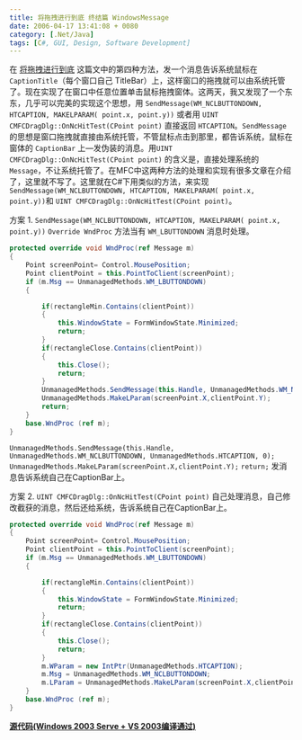```yaml
---
title: 将拖拽进行到底 终结篇 WindowsMessage
date: 2006-04-17 13:41:08 + 0080
category: [.Net/Java]
tags: [C#, GUI, Design, Software Development]
---
```


在 [将拖拽进行到底](/posts/drag-to-the-end/) 这篇文中的第四种方法，发一个消息告诉系统鼠标在 `CaptionTitle`（每个窗口自己 TitleBar）上，这样窗口的拖拽就可以由系统托管了。现在实现了在窗口中任意位置单击鼠标拖拽窗体。这两天，我又发现了一个东东，几乎可以完美的实现这个思想，用 `SendMessage(WM_NCLBUTTONDOWN, HTCAPTION, MAKELPARAM( point.x, point.y))` 或者用 `UINT CMFCDragDlg::OnNcHitTest(CPoint point)` 直接返回 `HTCAPTION`。`SendMessage` 的思想是窗口拖拽就直接由系统托管，不管鼠标点击到那里，都告诉系统，鼠标在窗体的 `CaptionBar` 上―发伪装的消息。用`UINT CMFCDragDlg::OnNcHitTest(CPoint point)` 的含义是，直接处理系统的 `Message`，不让系统托管了。在MFC中这两种方法的处理和实现有很多文章在介绍了，这里就不写了。这里就在C#下用类似的方法，来实现`SendMessage(WM_NCLBUTTONDOWN, HTCAPTION, MAKELPARAM( point.x, point.y))`和 `UINT CMFCDragDlg::OnNcHitTest(CPoint point)`。
 
 方案 1. `SendMessage(WM_NCLBUTTONDOWN, HTCAPTION, MAKELPARAM( point.x, point.y))`
 `Override WndProc` 方法当有 `WM_LBUTTONDOWN` 消息时处理。
```c#
protected override void WndProc(ref Message m)  
{  
    Point screenPoint= Control.MousePosition; 
    Point clientPoint = this.PointToClient(screenPoint); 
    if (m.Msg == UnmanagedMethods.WM_LBUTTONDOWN)  
    {  

        if(rectangleMin.Contains(clientPoint))  
        {  
            this.WindowState = FormWindowState.Minimized; 
            return;  
        }  
        if(rectangleClose.Contains(clientPoint))  
        {  
            this.Close(); 
            return;  
        }
        UnmanagedMethods.SendMessage(this.Handle, UnmanagedMethods.WM_NCLBUTTONDOWN, UnmanagedMethods.HTCAPTION, 0); 
        UnmanagedMethods.MakeLParam(screenPoint.X,clientPoint.Y); 
        return;  
    }  
    base.WndProc (ref m); 
}
```

`UnmanagedMethods.SendMessage(this.Handle, UnmanagedMethods.WM_NCLBUTTONDOWN, UnmanagedMethods.HTCAPTION, 0);`
`UnmanagedMethods.MakeLParam(screenPoint.X,clientPoint.Y);`
`return;`
发消息告诉系统自己在CaptionBar上。

方案 2. `UINT CMFCDragDlg::OnNcHitTest(CPoint point)`
自己处理消息，自己修改截获的消息，然后还给系统，告诉系统自己在CaptionBar上。  
```c#
protected override void WndProc(ref Message m)  
{  
    Point screenPoint= Control.MousePosition; 
    Point clientPoint = this.PointToClient(screenPoint); 
    if (m.Msg == UnmanagedMethods.WM_LBUTTONDOWN)  
    {  

        if(rectangleMin.Contains(clientPoint))  
        {  
            this.WindowState = FormWindowState.Minimized; 
            return;  
        }  
        if(rectangleClose.Contains(clientPoint))  
        {  
            this.Close(); 
            return;  
        }  
        m.WParam = new IntPtr(UnmanagedMethods.HTCAPTION); 
        m.Msg = UnmanagedMethods.WM_NCLBUTTONDOWN; 
        m.LParam = UnmanagedMethods.MakeLParam(screenPoint.X,clientPoint.Y); 
    }  
    base.WndProc (ref m); 
}  
```
[**源代码(Windows 2003 Serve + VS 2003编译通过)**](/assets/attachments/2006/04/17_135011_roguDragNew.rar)

